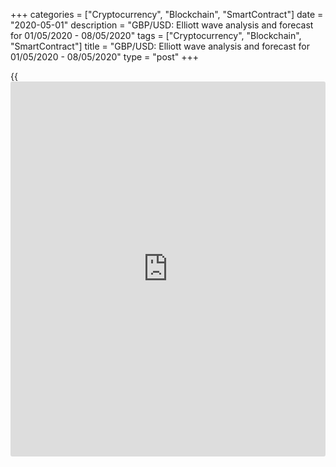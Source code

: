 +++
categories = ["Cryptocurrency", "Blockchain", "SmartContract"]
date = "2020-05-01"
description = "GBP/USD: Elliott wave analysis and forecast for 01/05/2020 - 08/05/2020"
tags = ["Cryptocurrency", "Blockchain", "SmartContract"]
title = "GBP/USD: Elliott wave analysis and forecast for 01/05/2020 - 08/05/2020"
type = "post"
+++

{{<iframe id="large-banner" src="https://www.bounty.group/#slide=19.0" width="100%" height="600" scrolling="no" style="border: 0px solid rgb(216, 221, 230); border-radius: 3px;">}}

May 1, 2020

May 1, 2020

GBP/USD: Elliott wave analysis and forecast for 01/05/2020 –
08/05/2020Alex Geuta

## The pair [GBP/USD][1] remains likely to grow. Estimated pivot point
is at a level of 1.2238.

 **Main scenario:** consider long positions from corrections above the
level of 1.2238 with a target of 1.3201 – 1.3509.

 **Alternative scenario:** breakout and consolidation below the level of
1.2238 will allow the pair to continue declining to the levels of
1.1.1871 – 1.1396.

 **Analysis:** Supposedly, the fifth wave of larger degree V finished
developing on the [daily](https://www.fintecher.org/2020/03/03/forex-trading-daily-strategy/) time frame, with wave  (С) of V completed
inside. The first wave (1) is developing on the H4 time frame, with wave
1 of (1) formed and a correction developed as wave 2 of (1) inside.
Apparently, the third wave 3 of (1) started developing on the H1 time
frame, with the first wave of smaller degree i of 3 of (1) forming
inside. If the presumption is correct, the pair will continue to rise to
the levels of 1.3201 – 1.3509. The level of 1.2238 is critical in this
scenario as the breakout will enable the pair to continue declining to
the levels of 1.1871 – 1.1396.

![LiteForex: GBP/USD: Elliott wave analysis and forecast for 01/05/2020
– 08/05/2020][2]

* * *

![LiteForex: GBP/USD: Elliott wave analysis and forecast for 01/05/2020
– 08/05/2020][3]

* * *

![LiteForex: GBP/USD: Elliott wave analysis and forecast for 01/05/2020
– 08/05/2020][4]

* * *

P.S. Did you like my article? Share it in social networks: it will be
the best “thank you" :)

Ask me questions and comment below. I’ll be glad to answer your
questions and give necessary explanations.

 **Useful links:**

  * I recommend trying to trade with a reliable broker [here][5]. The system allows you to trade by yourself or copy successful traders from all across the globe.
  * Use my promo-code BLOG for getting deposit bonus 50% on LiteForex platform. Just enter this code in the appropriate field while [depositing][6] your trading account.
  * Telegram channel with high-quality analytics, Forex reviews, training articles, and other useful things for traders <t.me/liteforex>

## Price chart of GBPUSD in real time mode

![GBP/USD: Elliott wave analysis and forecast for 01/05/2020 –
08/05/2020][7]

The content of this article reflects the author’s opinion and does not
necessarily reflect the official position of LiteForex. The material
published on this page is provided for informational purposes only and
should not be considered as the provision of investment advice for the
purposes of Directive 2004/39/EC.

Rate this article:

{{value}}

( {{count}} {{title}} )

   1. my.liteforex.com/trading/chart?symbol=GBPUSD
   2. cdn.liteforex.com/cache/uploads/blog_post/wave-analisys/01-05-2020/GBPUSDH1.png?w=30&s=f4aef1d3cca7fcfb56da0581da3d5296
   3. cdn.liteforex.com/cache/uploads/blog_post/wave-analisys/01-05-2020/GBPUSDH4.png?w=30&s=c3c5fc615970a337a82b4dce6cc7a97d
   4. cdn.liteforex.com/cache/uploads/blog_post/wave-analisys/01-05-2020/GBPUSDDaily.png?w=30&s=d8c2315988d886bcfbfe2b46bb548043
   5. my.liteforex.com/?category=analysts-opinions&slug=gbpusd-elliott-wave-analysis-and-forecast-for-01052020---08052020&openPopup=%2Fregistration%2Fpopup&utm_source=blog&utm_medium=article&utm_campaign=bonus
   6. my.liteforex.com/deposit/?category=analysts-opinions&slug=gbpusd-elliott-wave-analysis-and-forecast-for-01052020---08052020&promo_code=BLOG&utm_source=blog&utm_medium=article&utm_campaign=bonus
   7. cdn.liteforex.com/cache/uploads/blog_post/wave-analisys/Previews-elliot-waves/gbpusd-elliott-wave-analysis-liteforex-blog-preview.jpg?q=75&w=1000&s=b96e4172ec2bc054668a0ac60898acf5